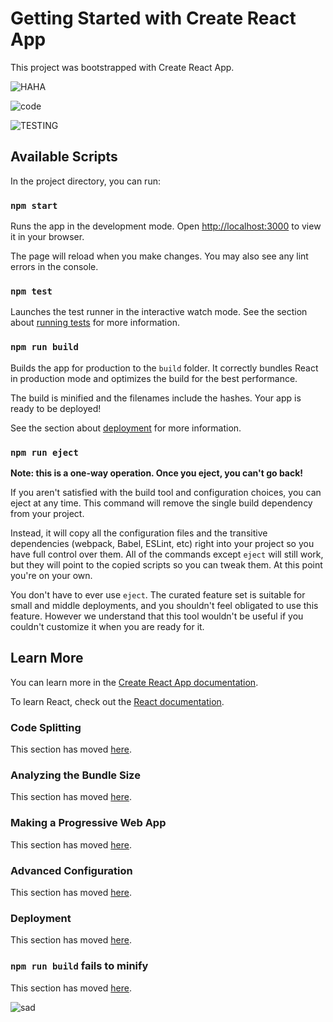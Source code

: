 # Getting Started with Create React App

This project was bootstrapped with Create React App.

![HAHA](https://scontent.fmnl17-3.fna.fbcdn.net/v/t1.6435-9/89235472_794699167691193_2181385173487058944_n.png?_nc_cat=106&ccb=1-7&_nc_sid=5f2048&_nc_eui2=AeGxkkZU-PE2BDZbfC-RaJYaPjSkS6ew-H4-NKRLp7D4fsgexgueqZjepDX7qJoRV9sB8hMAUlGLSrBPNDPws1fD&_nc_ohc=V2d_UGDsAQUAX_ASjIh&_nc_ht=scontent.fmnl17-3.fna&oh=00_AfAEfypK7Awyk0MGE-N_1VHAX5zwl2jTIZ9inPfT_zgu-w&oe=662E4184)

![code](https://scontent.fmnl17-3.fna.fbcdn.net/v/t1.15752-9/432453466_2383553215183439_6079832675097484047_n.jpg?_nc_cat=103&ccb=1-7&_nc_sid=5f2048&_nc_eui2=AeE6TointbaLV5TwJMUmiKB5rk2GbifBWgauTYZuJ8FaBmJ73wNLyywxrlGcO_G7D-xhWl8E9PRiiqWAEivoTff0&_nc_ohc=uikjE9qSo4wAX9e-O3Q&_nc_ht=scontent.fmnl17-3.fna&oh=03_AdSY5hlIcd-oPrSIPUA-c4ZxqZSceWChcOh16Clper7I-Q&oe=662E4035)

![TESTING](https://scontent.fmnl17-2.fna.fbcdn.net/v/t39.30808-6/433140615_10225354996287185_2642630441157468760_n.jpg?_nc_cat=107&ccb=1-7&_nc_sid=5f2048&_nc_eui2=AeH4O77Ei-iG_BxEVZweYJcsUMMsTvWLd7hQwyxO9Yt3uKcwdMwSfAJa3L3ljx1PSoJgvQ3qUOFdltAGkGMCpVmy&_nc_ohc=ObAatF67KtwAX9YuArc&_nc_oc=Adj190JZqMZJa07y2cWA6okAeEf7VmnvdzJc6mW6sNJPxLED6mSVhUXRaT6gY6pphG4&_nc_ht=scontent.fmnl17-2.fna&oh=00_AfBH1lNwLmeCrJ1ybczBCs26-AgFbALRCcI_INrbGw-5Ew&oe=660AD5DB)
## Available Scripts

In the project directory, you can run:

### `npm start`

Runs the app in the development mode.
Open [http://localhost:3000](http://localhost:3000) to view it in your browser.

The page will reload when you make changes.
You may also see any lint errors in the console.

### `npm test`

Launches the test runner in the interactive watch mode.
See the section about [running tests](https://facebook.github.io/create-react-app/docs/running-tests) for more information.

### `npm run build`

Builds the app for production to the `build` folder.
It correctly bundles React in production mode and optimizes the build for the best performance.

The build is minified and the filenames include the hashes.
Your app is ready to be deployed!

See the section about [deployment](https://facebook.github.io/create-react-app/docs/deployment) for more information.

### `npm run eject`

**Note: this is a one-way operation. Once you eject, you can't go back!**

If you aren't satisfied with the build tool and configuration choices, you can eject at any time. This command will remove the single build dependency from your project.

Instead, it will copy all the configuration files and the transitive dependencies (webpack, Babel, ESLint, etc) right into your project so you have full control over them. All of the commands except `eject` will still work, but they will point to the copied scripts so you can tweak them. At this point you're on your own.

You don't have to ever use `eject`. The curated feature set is suitable for small and middle deployments, and you shouldn't feel obligated to use this feature. However we understand that this tool wouldn't be useful if you couldn't customize it when you are ready for it.

## Learn More

You can learn more in the [Create React App documentation](https://facebook.github.io/create-react-app/docs/getting-started).

To learn React, check out the [React documentation](https://reactjs.org/).

### Code Splitting

This section has moved [here](https://facebook.github.io/create-react-app/docs/code-splitting).

### Analyzing the Bundle Size

This section has moved [here](https://facebook.github.io/create-react-app/docs/analyzing-the-bundle-size).

### Making a Progressive Web App

This section has moved [here](https://facebook.github.io/create-react-app/docs/making-a-progressive-web-app).

### Advanced Configuration

This section has moved [here](https://facebook.github.io/create-react-app/docs/advanced-configuration).

### Deployment

This section has moved [here](https://facebook.github.io/create-react-app/docs/deployment).

### `npm run build` fails to minify

This section has moved [here](https://facebook.github.io/create-react-app/docs/troubleshooting#npm-run-build-fails-to-minify).

![sad](https://i.pinimg.com/originals/a1/fd/c1/a1fdc1126575a2d81d7ce641d6430559.gif)


